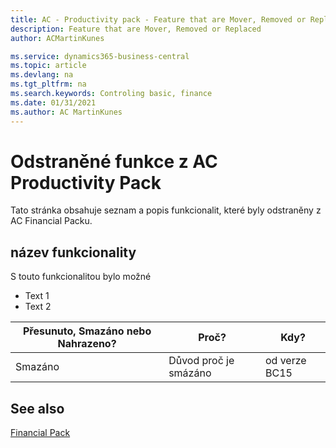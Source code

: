 ```yaml
---
title: AC - Productivity pack - Feature that are Mover, Removed or Replaced | Microsoft Docs
description: Feature that are Mover, Removed or Replaced
author: ACMartinKunes

ms.service: dynamics365-business-central
ms.topic: article
ms.devlang: na
ms.tgt_pltfrm: na
ms.search.keywords: Controling basic, finance 
ms.date: 01/31/2021
ms.author: AC MartinKunes
---
```


# Odstraněné funkce z AC Productivity Pack

Tato stránka obsahuje seznam a popis funkcionalit, které byly odstraněny z AC Financial Packu.

## název funkcionality

S touto funkcionalitou bylo možné

- Text 1
- Text 2

| Přesunuto, Smazáno nebo Nahrazeno? | Proč? | Kdy? |
|----|----|----|
| Smazáno | Důvod proč je smázáno | od verze BC15 |



## See also
[Financial Pack](ac-productivity-pack.md)